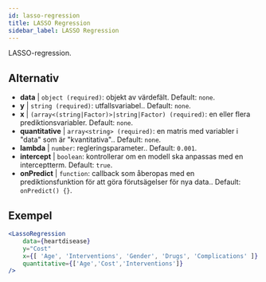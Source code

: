 ```yaml
---
id: lasso-regression
title: LASSO Regression
sidebar_label: LASSO Regression
---
```


LASSO-regression.

## Alternativ

* __data__ | `object (required)`: objekt av värdefält. Default: `none`.
* __y__ | `string (required)`: utfallsvariabel.. Default: `none`.
* __x__ | `(array<(string|Factor)>|string|Factor) (required)`: en eller flera prediktionsvariabler. Default: `none`.
* __quantitative__ | `array<string> (required)`: en matris med variabler i "data" som är "kvantitativa".. Default: `none`.
* __lambda__ | `number`: regleringsparameter.. Default: `0.001`.
* __intercept__ | `boolean`: kontrollerar om en modell ska anpassas med en interceptterm. Default: `true`.
* __onPredict__ | `function`: callback som åberopas med en prediktionsfunktion för att göra förutsägelser för nya data.. Default: `onPredict() {}`.


## Exempel

```jsx live
<LassoRegression
    data={heartdisease} 
    y="Cost"
    x={[ 'Age', 'Interventions', 'Gender', 'Drugs', 'Complications' ]}
    quantitative={['Age','Cost','Interventions']}
/>
```

